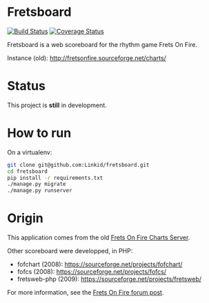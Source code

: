 Fretsboard
==========

[![Build Status](https://travis-ci.org/Linkid/fretsboard.svg?branch=master)](https://travis-ci.org/Linkid/fretsboard)
[![Coverage Status](https://coveralls.io/repos/github/Linkid/fretsboard/badge.svg?branch=master)](https://coveralls.io/github/Linkid/fretsboard?branch=master)

Fretsboard is a web scoreboard for the rhythm game Frets On Fire.

Instance (old): http://fretsonfire.sourceforge.net/charts/


Status
======

This project is **still** in development.


How to run
==========

On a virtualenv:

```bash
git clone git@github.com:Linkid/fretsboard.git
cd fretsboard
pip install -r requirements.txt
./manage.py migrate
./manage.py runserver
```


Origin
======

This application comes from the old [Frets On Fire Charts Server](https://sourceforge.net/projects/fretsonfire/files/fretsonfire-chartserver/).

Other scoreboard were developped, in PHP:
- fofchart (2008): https://sourceforge.net/projects/fofchart/
- fofcs (2008): https://sourceforge.net/projects/fofcs/
- fretsweb-php (2009): https://sourceforge.net/projects/fretsweb/

For more information, see the [Frets On Fire forum post](https://www.fretsonfire.org/forums/viewtopic.php?f=21&t=60687).
